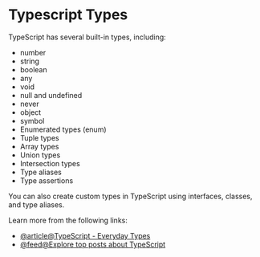 # Typescript Types

TypeScript has several built-in types, including:

- number
- string
- boolean
- any
- void
- null and undefined
- never
- object
- symbol
- Enumerated types (enum)
- Tuple types
- Array types
- Union types
- Intersection types
- Type aliases
- Type assertions

You can also create custom types in TypeScript using interfaces, classes, and type aliases.

Learn more from the following links:

- [@article@TypeScript - Everyday Types](https://www.typescriptlang.org/docs/handbook/2/everyday-types.html)
- [@feed@Explore top posts about TypeScript](https://app.daily.dev/tags/typescript?ref=roadmapsh)
